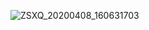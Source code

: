![ZSXQ_20200408_160631703](https://github.com/user-attachments/assets/cbbacd89-3481-428c-bbc5-4ae3b8170406)
